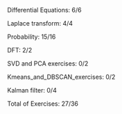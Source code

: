 
Differential Equations: 6/6

Laplace transform: 4/4

Probability: 15/16

DFT: 2/2

SVD and PCA exercises: 0/2

Kmeans_and_DBSCAN_exercises: 0/2

Kalman filter: 0/4

Total of Exercises: 27/36
